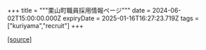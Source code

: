 +++
title = """栗山町職員採用情報ページ"""
date = 2024-06-02T15:00:00.000Z
expiryDate = 2025-01-16T16:27:23.719Z
tags = ["kuriyama","recruit"]
+++


[[source]](https://www.town.kuriyama.hokkaido.jp/site/saiyou/)
